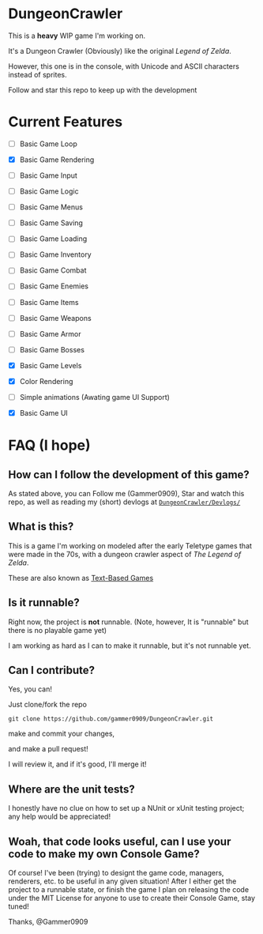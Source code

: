 ﻿# DungeonCrawler

This is a **heavy** WIP game I'm working on.

It's a Dungeon Crawler (Obviously) like the original *Legend of Zelda*.

However, this one is in the console, with Unicode and ASCII characters instead of sprites.

Follow and star this repo to keep up with the development


# Current Features

- [ ] Basic Game Loop
- [x] Basic Game Rendering
- [ ] Basic Game Input
- [ ] Basic Game Logic
- [ ] Basic Game Menus
- [ ] Basic Game Saving
- [ ] Basic Game Loading
- [ ] Basic Game Inventory
- [ ] Basic Game Combat
- [ ] Basic Game Enemies
- [ ] Basic Game Items
- [ ] Basic Game Weapons
- [ ] Basic Game Armor
- [ ] Basic Game Bosses
- [x] Basic Game Levels
- [x] Color Rendering
- [ ] Simple animations (Awating game UI Support)
- [x] Basic Game UI


# FAQ (I hope)

## How can I follow the development of this game?

As stated above, you can Follow me (Gammer0909), Star and watch this repo, as well as reading my (short) devlogs at [`DungeonCrawler/Devlogs/`](https://github.com/Gammer0909/DungeonCrawler/tree/main/Devlogs) 

## What is this?

This is a game I'm working on modeled after the early Teletype games that were made in the 70s, with a dungeon crawler
aspect of *The Legend of Zelda*.

These are also known as [Text-Based Games](https://en.wikipedia.org/wiki/Text-based_game)

## Is it runnable?

Right now, the project is **not** runnable. (Note, however, It is "runnable" but there is no playable game yet)

I am working as hard as I can to make it runnable, but it's not runnable yet.

## Can I contribute?

Yes, you can!

Just clone/fork the repo 

    git clone https://github.com/gammer0909/DungeonCrawler.git

make and commit your changes,

and make a pull request!

I will review it, and if it's good, I'll merge it!

## Where are the unit tests?

I honestly have no clue on how to set up a NUnit or xUnit testing project; any help would be appreciated!

## Woah, that code looks useful, can I use your code to make my own Console Game?

Of course! I've been (trying) to designt the game code, managers, renderers, etc. to be useful in any given situation! After I either get the project to a runnable state, or finish the game I plan on releasing the code under the MIT License
for anyone to use to create their Console Game, stay tuned!

Thanks, @Gammer0909
